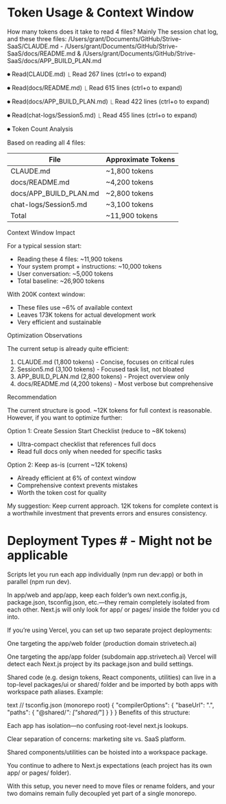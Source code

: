 # Token Usage & Context Window #

How many tokens does it take to read 4 files? Mainly The session chat log, and these three files: 
/Users/grant/Documents/GitHub/Strive-SaaS/CLAUDE.md - /Users/grant/Documents/GitHub/Strive-SaaS/docs/README.md & 
/Users/grant/Documents/GitHub/Strive-SaaS/docs/APP_BUILD_PLAN.md 

⏺ Read(CLAUDE.md)
  ⎿  Read 267 lines (ctrl+o to expand)

⏺ Read(docs/README.md)
  ⎿  Read 615 lines (ctrl+o to expand)

⏺ Read(docs/APP_BUILD_PLAN.md)
  ⎿  Read 422 lines (ctrl+o to expand)

⏺ Read(chat-logs/Session5.md)
  ⎿  Read 455 lines (ctrl+o to expand)

⏺ Token Count Analysis

  Based on reading all 4 files:

  | File                   | Approximate Tokens |
  |------------------------|--------------------|
  | CLAUDE.md              | ~1,800 tokens      |
  | docs/README.md         | ~4,200 tokens      |
  | docs/APP_BUILD_PLAN.md | ~2,800 tokens      |
  | chat-logs/Session5.md  | ~3,100 tokens      |
  | Total                  | ~11,900 tokens     |

  Context Window Impact

  For a typical session start:
  - Reading these 4 files: ~11,900 tokens
  - Your system prompt + instructions: ~10,000 tokens
  - User conversation: ~5,000 tokens
  - Total baseline: ~26,900 tokens

  With 200K context window:
  - These files use ~6% of available context
  - Leaves 173K tokens for actual development work
  - Very efficient and sustainable

  Optimization Observations

  The current setup is already quite efficient:

  1. CLAUDE.md (1,800 tokens) - Concise, focuses on critical rules
  2. Session5.md (3,100 tokens) - Focused task list, not bloated
  3. APP_BUILD_PLAN.md (2,800 tokens) - Project overview only
  4. docs/README.md (4,200 tokens) - Most verbose but comprehensive

  Recommendation

  The current structure is good. ~12K tokens for full context is reasonable. However, if you want to optimize further:

  Option 1: Create Session Start Checklist (reduce to ~8K tokens)
  - Ultra-compact checklist that references full docs
  - Read full docs only when needed for specific tasks

  Option 2: Keep as-is (current ~12K tokens)
  - Already efficient at 6% of context window
  - Comprehensive context prevents mistakes
  - Worth the token cost for quality

  My suggestion: Keep current approach. 12K tokens for complete context is a worthwhile investment that prevents errors and ensures consistency.

# Deployment Types # - Might not be applicable

Scripts let you run each app individually (npm run dev:app) or both in parallel (npm run dev).

In app/web and app/app, keep each folder’s own next.config.js, package.json, tsconfig.json, etc.—they remain completely isolated from each other. Next.js will only look for app/ or pages/ inside the folder you cd into.

If you’re using Vercel, you can set up two separate project deployments:

One targeting the app/web folder (production domain strivetech.ai)

One targeting the app/app folder (subdomain app.strivetech.ai)
Vercel will detect each Next.js project by its package.json and build settings.

Shared code (e.g. design tokens, React components, utilities) can live in a top-level packages/ui or shared/ folder and be imported by both apps with workspace path aliases. Example:

text
// tsconfig.json (monorepo root)
{
  "compilerOptions": {
    "baseUrl": ".",
    "paths": {
      "@shared/*": ["shared/*"]
    }
  }
}
Benefits of this structure:

Each app has isolation—no confusing root-level next.js lookups.

Clear separation of concerns: marketing site vs. SaaS platform.

Shared components/utilities can be hoisted into a workspace package.

You continue to adhere to Next.js expectations (each project has its own app/ or pages/ folder).

With this setup, you never need to move files or rename folders, and your two domains remain fully decoupled yet part of a single monorepo.
